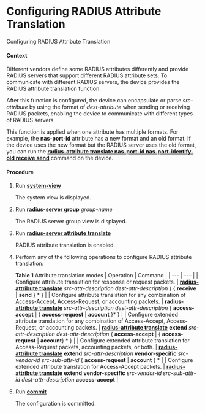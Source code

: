 Configuring RADIUS Attribute Translation
========================================

Configuring RADIUS Attribute Translation

#### Context

Different vendors define some RADIUS attributes differently and provide RADIUS servers that support different RADIUS attribute sets. To communicate with different RADIUS servers, the device provides the RADIUS attribute translation function.

After this function is configured, the device can encapsulate or parse *src-attribute* by using the format of *dest-attribute* when sending or receiving RADIUS packets, enabling the device to communicate with different types of RADIUS servers.

This function is applied when one attribute has multiple formats. For example, the **nas-port-id** attribute has a new format and an old format. If the device uses the new format but the RADIUS server uses the old format, you can run the [**radius-attribute translate nas-port-id nas-port-identify-old receive send**](cmdqueryname=radius-attribute+translate+nas-port-id+nas-port-identify-old+receive+send) command on the device.


#### Procedure

1. Run [**system-view**](cmdqueryname=system-view)
   
   
   
   The system view is displayed.
2. Run [**radius-server group**](cmdqueryname=radius-server+group) *group-name*
   
   
   
   The RADIUS server group view is displayed.
3. Run [**radius-server attribute translate**](cmdqueryname=radius-server+attribute+translate)
   
   
   
   RADIUS attribute translation is enabled.
4. Perform any of the following operations to configure RADIUS attribute translation:
   
   
   
   **Table 1** Attribute translation modes
   | Operation | Command |
   | --- | --- |
   | Configure attribute translation for response or request packets. | [**radius-attribute translate**](cmdqueryname=radius-attribute+translate) *src-attr-description* *dest-attr-description* { { **receive** | **send** } \* } |
   | Configure attribute translation for any combination of Access-Accept, Access-Request, or accounting packets. | [**radius-attribute translate**](cmdqueryname=radius-attribute+translate) *src-attr-description* *dest-attr-description* { **access-accept** | { **access-request** | **account** }\* } |
   | Configure extended attribute translation for any combination of Access-Accept, Access-Request, or accounting packets. | [**radius-attribute translate**](cmdqueryname=radius-attribute+translate) **extend** *src-attr-description* *dest-attr-description* { **access-accept** | { **access-request** | **account**} \* } |
   | Configure extended attribute translation for Access-Request packets, accounting packets, or both. | [**radius-attribute translate**](cmdqueryname=radius-attribute+translate) **extend** *src-attr-description* **vendor-specific** *src-vendor-id* *src-sub-attr-id* { **access-request** | **account** } \* |
   | Configure extended attribute translation for Access-Accept packets. | [**radius-attribute translate**](cmdqueryname=radius-attribute+translate) **extend** **vendor-specific** *src-vendor-id* *src-sub-attr-id* *dest-attr-description* **access-accept** |
5. Run [**commit**](cmdqueryname=commit)
   
   
   
   The configuration is committed.
